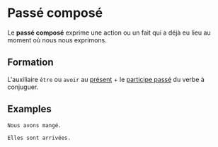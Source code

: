 # Passé composé

Le **passé composé** exprime une action ou un fait qui a déjà eu lieu au moment où nous nous exprimons.

## Formation

L'auxiliaire `être` ou `avoir` au [présent](../temps/présent.md) + le [participe passé](../participes/participe%20passé.md) du verbe à conjuguer.

## Examples

```text
Nous avons mangé.

Elles sont arrivées.
```
